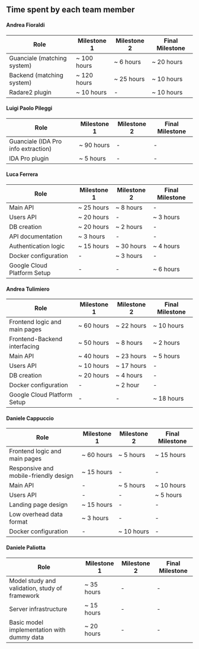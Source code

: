 

## Time spent by each team member

#### Andrea Fioraldi

| Role | Milestone 1 | Milestone 2 | Final Milestone |
| -- | -- | -- | -- |
| Guanciale (matching system) | ~ 100 hours | ~ 6 hours | ~ 20 hours |
| Backend (matching system) |  ~ 120 hours | ~ 25 hours | ~ 10 hours |
| Radare2 plugin |  ~ 10 hours | - | ~ 10 hours |

#### Luigi Paolo Pileggi

| Role | Milestone 1 | Milestone 2 | Final Milestone |
| -- | -- | -- | -- |
| Guanciale (IDA Pro info extraction) | ~ 90 hours | - | - |
| IDA Pro plugin | ~ 5 hours | - | - |

#### Luca Ferrera

| Role | Milestone 1 | Milestone 2 | Final Milestone |
| -- | -- | -- | -- |
| Main API | ~ 25 hours | ~ 8 hours | - |
| Users API | ~ 20 hours | - | ~ 3 hours |
| DB creation | ~ 20 hours | ~ 2 hours | - |
| API documentation | ~ 3 hours | - | - |
| Authentication logic | ~ 15 hours| ~ 30 hours | ~ 4 hours |
| Docker configuration | - | ~ 3 hours| - |
| Google Cloud Platform Setup| - | - | ~ 6 hours |

#### Andrea Tulimiero

| Role | Milestone 1 | Milestone 2 | Final Milestone |
| -- | -- | -- | -- |
| Frontend logic and main pages | ~ 60 hours | ~ 22 hours | ~ 10 hours |
| Frontend-Backend interfacing | ~ 50 hours | ~ 8 hours | ~ 2 hours |
| Main API | ~ 40 hours | ~ 23 hours | ~ 5 hours |
| Users API | ~ 10 hours | ~ 17 hours | - |
| DB creation | ~ 20 hours | ~ 4 hours | - |
| Docker configuration | - | ~ 2 hour | - |
| Google Cloud Platform Setup | - | - | ~ 18 hours |

#### Daniele Cappuccio

| Role | Milestone 1 | Milestone 2 | Final Milestone |
| -- | -- | -- | -- |
| Frontend logic and main pages | ~ 60 hours | ~ 5 hours | ~ 15 hours |
| Responsive and mobile-friendly design | ~ 15 hours | - | - |
| Main API | - | ~ 5 hours | ~ 10 hours |
| Users API | - | - | ~ 5 hours |
| Landing page design | ~ 15 hours | - | - |
| Low overhead data format | ~ 3 hours | - | - |
| Docker configuration | - | ~ 10 hours | - |

#### Daniele Paliotta

| Role | Milestone 1 | Milestone 2 | Final Milestone |
| -- | -- | -- | -- |
| Model study and validation, study of framework | ~ 35 hours | - | - |
| Server infrastructure | ~ 15 hours | - | - |
| Basic model implementation with dummy data | ~ 20 hours | - | - |
